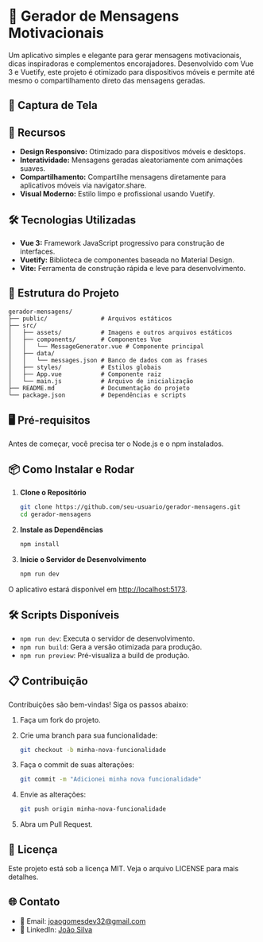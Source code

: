 # 🌟 Gerador de Mensagens Motivacionais

Um aplicativo simples e elegante para gerar mensagens motivacionais, dicas inspiradoras e complementos encorajadores. Desenvolvido com Vue 3 e Vuetify, este projeto é otimizado para dispositivos móveis e permite até mesmo o compartilhamento direto das mensagens geradas.

## 📸 Captura de Tela

## 🚀 Recursos

- **Design Responsivo:** Otimizado para dispositivos móveis e desktops.
- **Interatividade:** Mensagens geradas aleatoriamente com animações suaves.
- **Compartilhamento:** Compartilhe mensagens diretamente para aplicativos móveis via navigator.share.
- **Visual Moderno:** Estilo limpo e profissional usando Vuetify.

## 🛠️ Tecnologias Utilizadas

- **Vue 3:** Framework JavaScript progressivo para construção de interfaces.
- **Vuetify:** Biblioteca de componentes baseada no Material Design.
- **Vite:** Ferramenta de construção rápida e leve para desenvolvimento.

## 📂 Estrutura do Projeto

```plaintext
gerador-mensagens/
├── public/               # Arquivos estáticos
├── src/
│   ├── assets/           # Imagens e outros arquivos estáticos
│   ├── components/       # Componentes Vue
│   │   └── MessageGenerator.vue # Componente principal
│   ├── data/
│   │   └── messages.json # Banco de dados com as frases
│   ├── styles/           # Estilos globais
│   ├── App.vue           # Componente raiz
│   └── main.js           # Arquivo de inicialização
├── README.md             # Documentação do projeto
└── package.json          # Dependências e scripts
```

## 🖥️ Pré-requisitos

Antes de começar, você precisa ter o Node.js e o npm instalados.

## 📦 Como Instalar e Rodar

1. **Clone o Repositório**

    ```bash
    git clone https://github.com/seu-usuario/gerador-mensagens.git
    cd gerador-mensagens
    ```

2. **Instale as Dependências**

    ```bash
    npm install
    ```

3. **Inicie o Servidor de Desenvolvimento**

    ```bash
    npm run dev
    ```

O aplicativo estará disponível em [http://localhost:5173](http://localhost:5173).

## 🛠️ Scripts Disponíveis

- `npm run dev`: Executa o servidor de desenvolvimento.
- `npm run build`: Gera a versão otimizada para produção.
- `npm run preview`: Pré-visualiza a build de produção.

## 📋 Contribuição

Contribuições são bem-vindas! Siga os passos abaixo:

1. Faça um fork do projeto.
2. Crie uma branch para sua funcionalidade:

    ```bash
    git checkout -b minha-nova-funcionalidade
    ```

3. Faça o commit de suas alterações:

    ```bash
    git commit -m "Adicionei minha nova funcionalidade"
    ```

4. Envie as alterações:

    ```bash
    git push origin minha-nova-funcionalidade
    ```

5. Abra um Pull Request.

## 📝 Licença

Este projeto está sob a licença MIT. Veja o arquivo LICENSE para mais detalhes.

## 🌐 Contato

- 📧 Email: joaogomesdev32@gmail.com
- 💼 LinkedIn: [João Silva](https://www.linkedin.com/in/joaofelipedev32/)

